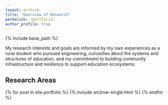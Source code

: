```yaml
---
layout: archive
title: "Overview of Research"
permalink: /portfolio/
author_profile: true
---
```


{% include base_path %}

My research interests and goals are informed by my own experiences as a rural student who pursued engineering, curiosities about the systems and structures of education, and my commitment to building community infrastructure and resilience to support education ecosystems. 

## Research Areas
{% for post in site.portfolio %}
  {% include archive-single.html %}
{% endfor %}

